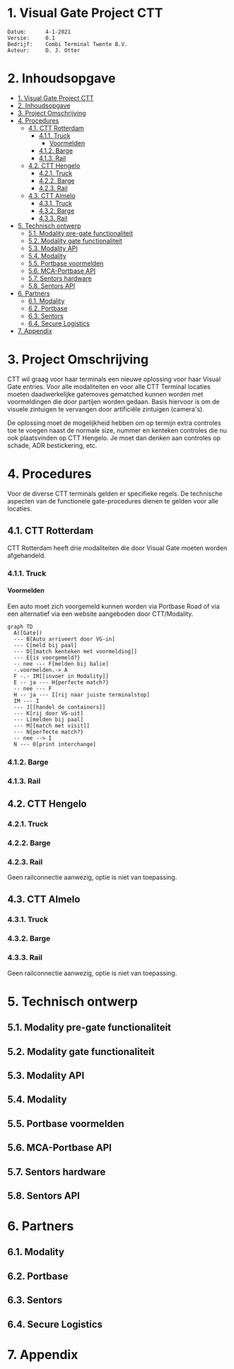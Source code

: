 <!-- title: Visual Gate Project CTT-->
# 1. Visual Gate Project CTT
```code
Datum:      4-1-2021
Versie:     0.1
Bedrijf:    Combi Terminal Twente B.V.
Auteur:     D. J. Otter
```

# 2. Inhoudsopgave
- [1. Visual Gate Project CTT](#1-visual-gate-project-ctt)
- [2. Inhoudsopgave](#2-inhoudsopgave)
- [3. Project Omschrijving](#3-project-omschrijving)
- [4. Procedures](#4-procedures)
  - [4.1. CTT Rotterdam](#41-ctt-rotterdam)
    - [4.1.1. Truck](#411-truck)
      - [Voormelden](#voormelden)
    - [4.1.2. Barge](#412-barge)
    - [4.1.3. Rail](#413-rail)
  - [4.2. CTT Hengelo](#42-ctt-hengelo)
    - [4.2.1. Truck](#421-truck)
    - [4.2.2. Barge](#422-barge)
    - [4.2.3. Rail](#423-rail)
  - [4.3. CTT Almelo](#43-ctt-almelo)
    - [4.3.1. Truck](#431-truck)
    - [4.3.2. Barge](#432-barge)
    - [4.3.3. Rail](#433-rail)
- [5. Technisch ontwerp](#5-technisch-ontwerp)
  - [5.1. Modality pre-gate functionaliteit](#51-modality-pre-gate-functionaliteit)
  - [5.2. Modality gate functionaliteit](#52-modality-gate-functionaliteit)
  - [5.3. Modality API](#53-modality-api)
  - [5.4. Modality](#54-modality)
  - [5.5. Portbase voormelden](#55-portbase-voormelden)
  - [5.6. MCA-Portbase API](#56-mca-portbase-api)
  - [5.7. Sentors hardware](#57-sentors-hardware)
  - [5.8. Sentors API](#58-sentors-api)
- [6. Partners](#6-partners)
  - [6.1. Modality](#61-modality)
  - [6.2. Portbase](#62-portbase)
  - [6.3. Sentors](#63-sentors)
  - [6.4. Secure Logistics](#64-secure-logistics)
- [7. Appendix](#7-appendix)

# 3. Project Omschrijving
CTT wil graag voor haar terminals een nieuwe oplossing voor haar Visual Gate entries. Voor alle modaliteiten en voor alle CTT Terminal locaties moeten daadwerkelijke gatemoves gematched kunnen worden met voormeldingen die door partijen worden gedaan. Basis hiervoor is om de visuele zintuigen te vervangen door artificiële zintuigen (camera's).

De oplossing moet de mogelijkheid hebben om op termijn extra controles toe te voegen naast de normale size, nummer en kenteken controles die nu ook plaatsvinden op CTT Hengelo. Je moet dan denken aan controles op schade, ADR bestickering, etc.

# 4. Procedures
Voor de diverse CTT terminals gelden er specifieke regels. De technische aspecten van de functionele gate-procedures dienen te gelden voor alle locaties.
 
## 4.1. CTT Rotterdam
CTT Rotterdam heeft drie modaliteiten die door Visual Gate moeten worden afgehandeld.
### 4.1.1. Truck
#### Voormelden
Een auto moet zich voorgemeld kunnen worden via Portbase Road of via een alternatief via een website aangeboden door CTT/Modality.
```mermaid
graph TD
  A([Gate])
  --- B[Auto arriveert door VG-in]
  --- C[meld bij paal]
  --- D[[match kenteken met voormelding]]
  --- E{is voorgemeld?}
  -- nee --- F[melden bij balie]
  -.voormelden.-> A
  F -.- IM[[invoer in Modality]]
  E -- ja --- H{perfecte match?}
  -- nee --- F
  H -- ja --- I[rij naar juiste terminalstop]
  IM --- I
  --- J[[handel de containers]]
  --- K[rij door VG-uit]
  --- L[melden bij paal]
  --- M[[match met visit]]
  --- N{perfecte match?}
  -- nee --> I
  N --- O[print interchange]
```
### 4.1.2. Barge
### 4.1.3. Rail

## 4.2. CTT Hengelo
### 4.2.1. Truck
### 4.2.2. Barge
### 4.2.3. Rail
Geen railconnectie aanwezig, optie is niet van toepassing.

## 4.3. CTT Almelo
### 4.3.1. Truck
### 4.3.2. Barge
### 4.3.3. Rail
Geen railconnectie aanwezig, optie is niet van toepassing.

# 5. Technisch ontwerp
## 5.1. Modality pre-gate functionaliteit
## 5.2. Modality gate functionaliteit
## 5.3. Modality API
## 5.4. Modality 
## 5.5. Portbase voormelden
## 5.6. MCA-Portbase API
## 5.7. Sentors hardware
## 5.8. Sentors API

# 6. Partners

## 6.1. Modality

## 6.2. Portbase

## 6.3. Sentors

## 6.4. Secure Logistics

# 7. Appendix